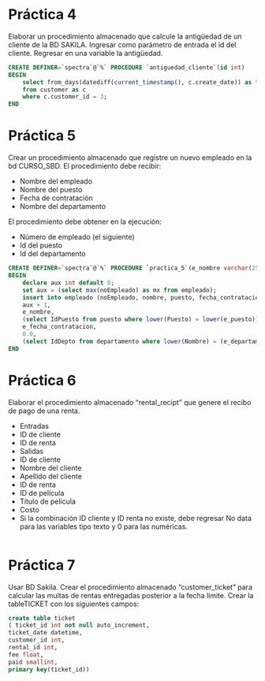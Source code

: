 # Práctica 4
Elaborar un procedimiento almacenado que calcule la antigüedad de un cliente de la BD SAKILA. Ingresar como parámetro de entrada el id del cliente. Regresar en una variable la antigüedad.
```sql
CREATE DEFINER=`spectra`@`%` PROCEDURE `antiguedad_cliente`(id int)
BEGIN
	select from_days(datediff(current_timestamp(), c.create_date)) as time
	from customer as c
	where c.customer_id = 3;
END
```

# Práctica 5
Crear un procedimiento almacenado que registre un nuevo empleado en la bd CURSO_SBD. El procedimiento debe recibir:

* Nombre del empleado
* Nombre del puesto
* Fecha de contratación
* Nombre del departamento

El procedimiento debe obtener en la ejecución:

* Número de empleado (el siguiente)
* Id del puesto
* Id del departamento

```sql
CREATE DEFINER=`spectra`@`%` PROCEDURE `practica_5`(e_nombre varchar(255), e_puesto varchar(255), e_fecha_contratacion date, e_departamento varchar(255))
BEGIN
	declare aux int default 0;
    set aux = (select max(noEmpleado) as mx from empleado);
	insert into empleado (noEmpleado, nombre, puesto, fecha_contratacion, Comision, depto) values(
    aux + 1, 
    e_nombre,
    (select IdPuesto from puesto where lower(Puesto) = lower(e_puesto)),
    e_fecha_contratacion,
    0.0,
    (select IdDepto from departamento where lower(Nombre) = (e_departamento)));
END
```

# Práctica 6
Elaborar el procedimiento almacenado “rental_recipt” que genere el recibo de pago de una renta.

* Entradas
* ID de cliente
* ID de renta
* Salidas
* ID de cliente
* Nombre del cliente
* Apellido del cliente
* ID de renta
* ID de película
* Título de película
* Costo
* Si la combinación ID cliente y ID renta no existe, debe regresar No data para las variables tipo texto y 0 para las numéricas.

```sql

```

# Práctica 7
Usar BD Sakila. Crear el procedimiento almacenado “customer_ticket” para calcular las multas de rentas entregadas posterior a la fecha límite. Crear la tableTICKET con los siguientes campos:

```sql
create table ticket
( ticket_id int not null auto_increment,
ticket_date datetime,
customer_id int,
rental_id int,
fee float,
paid smallint,
primary key(ticket_id))
```

```sql

```
